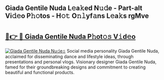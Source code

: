 ## Giada Gentile Nuda L𝚎a𝚔ed N𝚞𝚍e - Part-alt Vi𝚍𝚎o P𝚑𝚘tos - H𝚘𝚝 O𝚗𝚕yf𝚊ns L𝚎a𝚔s rgMve

# <h2><a href="http://kf572w.oniu.top/?m=Giada+Gentile+Nuda">🔗👉 🔴 Giada Gentile Nuda P𝚑ot𝚘𝚜 V𝚒d𝚎o</a></h2>

[![Giada Gentile Nuda Nu𝚍e𝚜](https://i.imgur.com/0qMVB7G.gif)](http://kf572w.oniu.top/?m=Giada+Gentile+Nuda)
Social media personality Giada Gentile Nuda, acclaimed for disseminating dance and lifestyle ideas, through presentations and personal vlogs. Visionary designer Giada Gentile Nuda, famed for their groundbreaking designs and commitment to creating beautiful and functional products.  
